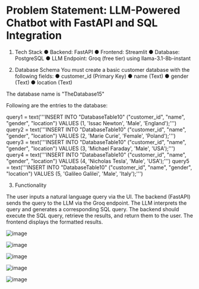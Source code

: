 # Problem Statement: LLM-Powered Chatbot with FastAPI and SQL Integration

1. Tech Stack
● Backend: FastAPI
● Frontend: Streamlit
● Database: PostgreSQL
● LLM Endpoint: Groq (free tier) using llama-3.1-8b-instant

2. Database Schema
You must create a basic customer database with the following fields:
● customer_id (Primary Key)
● name (Text)
● gender (Text)
● location (Text)

The database name is "TheDatabase15"

Following are the entries to the database:

query1 = text('''INSERT INTO "DatabaseTable10" ("customer_id", "name", "gender", "location") VALUES (1,  'Issac Newton',     'Male',    'England');''')
query2 = text('''INSERT INTO "DatabaseTable10" ("customer_id", "name", "gender", "location") VALUES (2,  'Marie Curie',      'Female',  'Poland');''')
query3 = text('''INSERT INTO "DatabaseTable10" ("customer_id", "name", "gender", "location") VALUES (3,  'Michael Faraday',  'Male',    'USA');''')
query4 = text('''INSERT INTO "DatabaseTable10" ("customer_id", "name", "gender", "location") VALUES (4,  'Nicholas Tesla',   'Male',    'USA');''')
query5 = text('''INSERT INTO "DatabaseTable10" ("customer_id", "name", "gender", "location") VALUES (5,  'Galileo Galilei',  'Male',    'Italy');''')

3. Functionality

The user inputs a natural language query via the UI.
The backend (FastAPI) sends the query to the LLM via the Groq endpoint.
The LLM interprets the query and generates a corresponding SQL query.
The backend should execute the SQL query, retrieve the results, and return them to
the user.
The frontend displays the formatted results.

![image](https://github.com/user-attachments/assets/b558d574-f984-4da9-bdb2-a59cdcb8f134)

![image](https://github.com/user-attachments/assets/14066f5a-30dc-44f5-ac50-932c0e0a582f)

![image](https://github.com/user-attachments/assets/f396439c-6719-442f-bd76-dc1823698693)

![image](https://github.com/user-attachments/assets/837b6031-54cc-4e1a-ae2e-defb64073a0c)

![image](https://github.com/user-attachments/assets/6d6fbd74-191c-49ed-8e47-5f925ae68b22)







